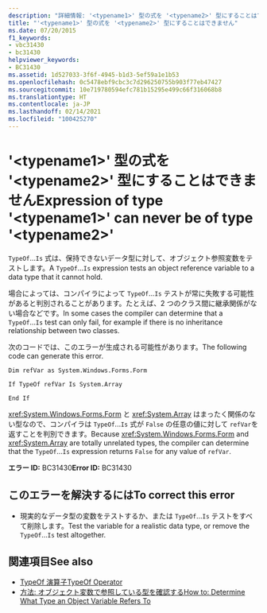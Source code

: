 ```yaml
---
description: "詳細情報: '<typename1>' 型の式を '<typename2>' 型にすることはできません"
title: "'<typename1>' 型の式を '<typename2>' 型にすることはできません"
ms.date: 07/20/2015
f1_keywords:
- vbc31430
- bc31430
helpviewer_keywords:
- BC31430
ms.assetid: 1d527033-3f6f-4945-b1d3-5ef59a1e1b53
ms.openlocfilehash: 0c5478ebf9cbc3c7d296250755b903f77eb47427
ms.sourcegitcommit: 10e719780594efc781b15295e499c66f316068b8
ms.translationtype: HT
ms.contentlocale: ja-JP
ms.lasthandoff: 02/14/2021
ms.locfileid: "100425270"
---
```

# <a name="expression-of-type-typename1-can-never-be-of-type-typename2"></a><span data-ttu-id="d33a1-103">'\<typename1>' 型の式を '\<typename2>' 型にすることはできません</span><span class="sxs-lookup"><span data-stu-id="d33a1-103">Expression of type '\<typename1>' can never be of type '\<typename2>'</span></span>

<span data-ttu-id="d33a1-104">`TypeOf`...`Is` 式は、保持できないデータ型に対して、オブジェクト参照変数をテストします。</span><span class="sxs-lookup"><span data-stu-id="d33a1-104">A `TypeOf`...`Is` expression tests an object reference variable to a data type that it cannot hold.</span></span>  
  
 <span data-ttu-id="d33a1-105">場合によっては、コンパイラによって `TypeOf`...`Is` テストが常に失敗する可能性があると判別されることがあります。たとえば、2 つのクラス間に継承関係がない場合などです。</span><span class="sxs-lookup"><span data-stu-id="d33a1-105">In some cases the compiler can determine that a `TypeOf`...`Is` test can only fail, for example if there is no inheritance relationship between two classes.</span></span>  
  
 <span data-ttu-id="d33a1-106">次のコードでは、このエラーが生成される可能性があります。</span><span class="sxs-lookup"><span data-stu-id="d33a1-106">The following code can generate this error.</span></span>  
  
 `Dim refVar as System.Windows.Forms.Form`  
  
 `If TypeOf refVar Is System.Array`  
  
 `End If`  
  
 <span data-ttu-id="d33a1-107"><xref:System.Windows.Forms.Form> と <xref:System.Array> はまったく関係のない型なので、コンパイラは `TypeOf`...`Is` 式が `False` の任意の値に対して `refVar`を返すことを判別できます。</span><span class="sxs-lookup"><span data-stu-id="d33a1-107">Because <xref:System.Windows.Forms.Form> and <xref:System.Array> are totally unrelated types, the compiler can determine that the `TypeOf`...`Is` expression returns `False` for any value of `refVar`.</span></span>  
  
 <span data-ttu-id="d33a1-108">**エラー ID:** BC31430</span><span class="sxs-lookup"><span data-stu-id="d33a1-108">**Error ID:** BC31430</span></span>  
  
## <a name="to-correct-this-error"></a><span data-ttu-id="d33a1-109">このエラーを解決するには</span><span class="sxs-lookup"><span data-stu-id="d33a1-109">To correct this error</span></span>  
  
- <span data-ttu-id="d33a1-110">現実的なデータ型の変数をテストするか、または `TypeOf`...`Is` テストをすべて削除します。</span><span class="sxs-lookup"><span data-stu-id="d33a1-110">Test the variable for a realistic data type, or remove the `TypeOf`...`Is` test altogether.</span></span>  
  
## <a name="see-also"></a><span data-ttu-id="d33a1-111">関連項目</span><span class="sxs-lookup"><span data-stu-id="d33a1-111">See also</span></span>

- [<span data-ttu-id="d33a1-112">TypeOf 演算子</span><span class="sxs-lookup"><span data-stu-id="d33a1-112">TypeOf Operator</span></span>](../language-reference/operators/typeof-operator.md)
- [<span data-ttu-id="d33a1-113">方法: オブジェクト変数で参照している型を確認する</span><span class="sxs-lookup"><span data-stu-id="d33a1-113">How to: Determine What Type an Object Variable Refers To</span></span>](../programming-guide/language-features/variables/how-to-determine-what-type-an-object-variable-refers-to.md)

